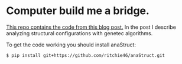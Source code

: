 # Computer build me a bridge.

[This repo contains the code from this blog post.](https://www.ritchievink.com/blog/2018/01/14/computer-build-me-a-bridge/)
In the post I describe analyzing structural configurations with genetec algorithms.

To get the code working you should install anaStruct:

`$ pip install git+https://github.com/ritchie46/anaStruct.git` 
